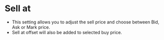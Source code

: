# **Sell at**

- This setting allows you to adjust the sell price and choose between Bid, Ask or Mark price. 
- Sell at offset will also be added to selected buy price.
